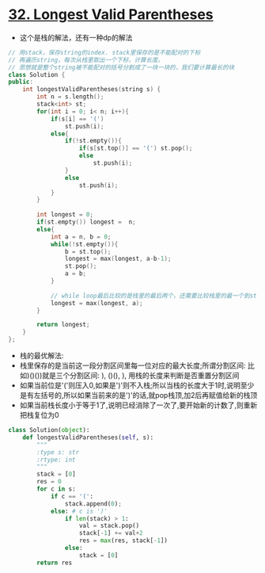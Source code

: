 # [32. Longest Valid Parentheses](https://leetcode.com/problems/longest-valid-parentheses/?tab=Description)
*  这个是栈的解法，还有一种dp的解法

```C++
// 用stack，保存string的index. stack里保存的是不能配对的下标
// 再遍历string，每次从栈里取出一个下标，计算长度。
// 思想就是整个string被不能配对的括号分割成了一块一块的，我们要计算最长的块
class Solution {
public:
    int longestValidParentheses(string s) {
        int n = s.length();
        stack<int> st;
        for(int i = 0; i< n; i++){
            if(s[i] == '(')
                st.push(i);
            else{
                if(!st.empty()){
                    if(s[st.top()] == '(') st.pop();
                    else
                        st.push(i);
                }
                else
                    st.push(i);
            }
        }
        
        int longest = 0;
        if(st.empty()) longest =  n;
        else{
            int a = n, b = 0;
            while(!st.empty()){
                b = st.top();
                longest = max(longest, a-b-1);
                st.pop();
                a = b;
            }
            
            // while loop最后比较的是栈里的最后两个，还需要比较栈里的最一个到string的第一个元素的长度
            longest = max(longest, a); 
        }

        return longest;
    }
};
```

* 栈的最优解法:
* 栈里保存的是当前这一段分割区间里每一位对应的最大长度;所谓分割区间: 比如)()())就是三个分割区间: ), ()(), ), 用栈的长度来判断是否重置分割区间
* 如果当前位是'('则压入0,如果是')'则不入栈;所以当栈的长度大于1时,说明至少是有左括号的,所以如果当前来的是')'的话,就pop栈顶,加2后再赋值给新的栈顶
* 如果当前栈长度小于等于1了,说明已经消除了一次了,要开始新的计数了,则重新把栈复位为0

```python
class Solution(object):
    def longestValidParentheses(self, s):
        """
        :type s: str
        :rtype: int
        """
        stack = [0]
        res = 0
        for c in s:
            if c == '(':
                stack.append(0);
            else: # c is ')'
                if len(stack) > 1:
                    val = stack.pop()
                    stack[-1] += val+2               
                    res = max(res, stack[-1])
                else:
                    stack = [0]
        return res

```





